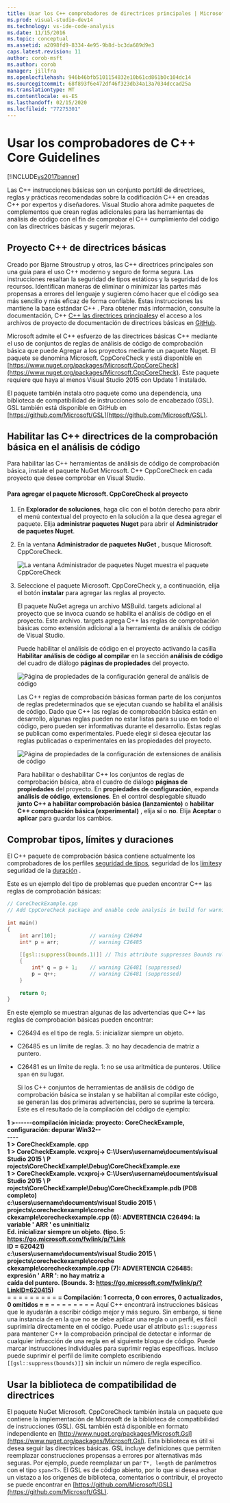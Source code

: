 ```yaml
---
title: Usar los C++ comprobadores de directrices principales | Microsoft Docs
ms.prod: visual-studio-dev14
ms.technology: vs-ide-code-analysis
ms.date: 11/15/2016
ms.topic: conceptual
ms.assetid: a2098fd9-8334-4e95-9b8d-bc3da689d9e3
caps.latest.revision: 11
author: corob-msft
ms.author: corob
manager: jillfra
ms.openlocfilehash: 946b46bfb5101154832e10b61cd861b0c104dc14
ms.sourcegitcommit: 68f893f6e472df46f323db34a13a7034dccad25a
ms.translationtype: MT
ms.contentlocale: es-ES
ms.lasthandoff: 02/15/2020
ms.locfileid: "77275301"
---
```

# <a name="using-the-c-core-guidelines-checkers"></a>Usar los comprobadores de C++ Core Guidelines
[!INCLUDE[vs2017banner](../includes/vs2017banner.md)]

Las C++ instrucciones básicas son un conjunto portátil de directrices, reglas y prácticas recomendadas sobre la codificación C++ en creadas C++ por expertos y diseñadores.  Visual Studio ahora admite paquetes de complementos que crean reglas adicionales para las herramientas de análisis de código con el fin de comprobar el C++ cumplimiento del código con las directrices básicas y sugerir mejoras.  
  
## <a name="the-c-core-guidelines-project"></a>Proyecto C++ de directrices básicas  
 Creado por Bjarne Stroustrup y otros, las C++ directrices principales son una guía para el uso C++ moderno y seguro de forma segura. Las instrucciones resaltan la seguridad de tipos estáticos y la seguridad de los recursos. Identifican maneras de eliminar o minimizar las partes más propensas a errores del lenguaje y sugieren cómo hacer que el código sea más sencillo y más eficaz de forma confiable. Estas instrucciones las mantiene la base estándar C++ . Para obtener más información, consulte la documentación, C++ [ C++ las directrices principales](http://isocpp.github.io/CppCoreGuidelines/CppCoreGuidelines)y el acceso a los archivos de proyecto de documentación de directrices básicas en [GitHub](https://github.com/isocpp/CppCoreGuidelines).  
  
 Microsoft admite el C++ esfuerzo de las directrices básicas C++ mediante el uso de conjuntos de reglas de análisis de código de comprobación básica que puede Agregar a los proyectos mediante un paquete Nuget. El paquete se denomina Microsoft. CppCoreCheck y está disponible en [https://www.nuget.org/packages/Microsoft.CppCoreCheck](https://www.nuget.org/packages/Microsoft.CppCoreCheck). Este paquete requiere que haya al menos Visual Studio 2015 con Update 1 instalado.  
  
 El paquete también instala otro paquete como una dependencia, una biblioteca de compatibilidad de instrucciones solo de encabezado (GSL). GSL también está disponible en GitHub en [https://github.com/Microsoft/GSL](https://github.com/Microsoft/GSL).  
  
## <a name="enable-the-c-core-check-guidelines-in-code-analysis"></a>Habilitar las C++ directrices de la comprobación básica en el análisis de código  
 Para habilitar las C++ herramientas de análisis de código de comprobación básica, instale el paquete NuGet Microsoft. C++ CppCoreCheck en cada proyecto que desee comprobar en Visual Studio.  
  
#### <a name="to-add-the-microsoftcppcorecheck-package-to-your-project"></a>Para agregar el paquete Microsoft. CppCoreCheck al proyecto  
  
1. En **Explorador de soluciones**, haga clic con el botón derecho para abrir el menú contextual del proyecto en la solución a la que desea agregar el paquete. Elija **administrar paquetes Nuget** para abrir el **Administrador de paquetes Nuget**.  
  
2. En la ventana **Administrador de paquetes NuGet** , busque Microsoft. CppCoreCheck.  
  
    ![La ventana Administrador de paquetes Nuget muestra el paquete CppCoreCheck](../code-quality/media/cppcorecheck-nuget-window.PNG "CPPCoreCheck_Nuget_Window")  
  
3. Seleccione el paquete Microsoft. CppCoreCheck y, a continuación, elija el botón **instalar** para agregar las reglas al proyecto.  
  
   El paquete NuGet agrega un archivo MSBuild. targets adicional al proyecto que se invoca cuando se habilita el análisis de código en el proyecto. Este archivo. targets agrega C++ las reglas de comprobación básicas como extensión adicional a la herramienta de análisis de código de Visual Studio.  
  
   Puede habilitar el análisis de código en el proyecto activando la casilla **Habilitar análisis de código al compilar** en la sección **análisis de código** del cuadro de diálogo **páginas de propiedades** del proyecto.  
  
   ![Página de propiedades de la configuración general de análisis de código](../code-quality/media/cppcorecheck-codeanalysis-general.png "CPPCoreCheck_CodeAnalysis_General")  
  
   Las C++ reglas de comprobación básicas forman parte de los conjuntos de reglas predeterminados que se ejecutan cuando se habilita el análisis de código. Dado que C++ las reglas de comprobación básica están en desarrollo, algunas reglas pueden no estar listas para su uso en todo el código, pero pueden ser informativas durante el desarrollo. Estas reglas se publican como experimentales. Puede elegir si desea ejecutar las reglas publicadas o experimentales en las propiedades del proyecto.  
  
   ![Página de propiedades de la configuración de extensiones de análisis de código](../code-quality/media/cppcorecheck-codeanalysis-extensions.png "CPPCoreCheck_CodeAnalysis_Extensions")  
  
   Para habilitar o deshabilitar C++ los conjuntos de reglas de comprobación básica, abra el cuadro de diálogo **páginas de propiedades** del proyecto. En **propiedades de configuración**, expanda **análisis de código**, **extensiones**. En el control desplegable situado **junto C++ a habilitar comprobación básica (lanzamiento)** o **habilitar C++ comprobación básica (experimental)** , elija **sí** o **no**. Elija **Aceptar** o **aplicar** para guardar los cambios.  
  
## <a name="check-types-bounds-and-lifetimes"></a>Comprobar tipos, límites y duraciones  
 El C++ paquete de comprobación básica contiene actualmente los comprobadores de los perfiles [seguridad de tipos](http://isocpp.github.io/CppCoreGuidelines/CppCoreGuidelines#SS-type), seguridad de los [límites](http://isocpp.github.io/CppCoreGuidelines/CppCoreGuidelines#SS-bounds)y seguridad de la [duración](http://isocpp.github.io/CppCoreGuidelines/CppCoreGuidelines#SS-lifetime) .  
  
 Este es un ejemplo del tipo de problemas que pueden encontrar C++ las reglas de comprobación básicas:  
  
```cpp  
// CoreCheckExample.cpp  
// Add CppCoreCheck package and enable code analysis in build for warnings.  
  
int main()  
{  
    int arr[10];           // warning C26494  
    int* p = arr;          // warning C26485  
  
    [[gsl::suppress(bounds.1)]] // This attribute suppresses Bounds rule #1  
    {  
        int* q = p + 1;    // warning C26481 (suppressed)  
        p = q++;           // warning C26481 (suppressed)  
    }  
  
    return 0;  
}  
```  
  
 En este ejemplo se muestran algunas de las advertencias que C++ las reglas de comprobación básicas pueden encontrar:  
  
- C26494 es el tipo de regla. 5: inicializar siempre un objeto.  
  
- C26485 es un límite de reglas. 3: no hay decadencia de matriz a puntero.  
  
- C26481 es un límite de regla. 1: no se usa aritmética de punteros. Utilice `span` en su lugar.  
  
  Si los C++ conjuntos de herramientas de análisis de código de comprobación básica se instalan y se habilitan al compilar este código, se generan las dos primeras advertencias, pero se suprime la tercera. Este es el resultado de la compilación del código de ejemplo:  
  
**1 >------compilación iniciada: proyecto: CoreCheckExample, configuración: depurar Win32--**  
**----**  
**1 > CoreCheckExample. cpp**  
**1 > CoreCheckExample. vcxproj-> C:\Users\username\documents\visual Studio 2015 \ P**  
**rojects\CoreCheckExample\Debug\CoreCheckExample.exe**  
**1 > CoreCheckExample. vcxproj-> C:\Users\username\documents\visual Studio 2015 \ P**  
**rojects\CoreCheckExample\Debug\CoreCheckExample.pdb (PDB completo)**  
**c:\users\username\documents\visual Studio 2015 \ projects\corecheckexample\coreche**  
**ckexample\corecheckexample.cpp (6): ADVERTENCIA C26494: la variable ' ARR ' es uninitializ**  
**Ed. inicializar siempre un objeto. (tipo. 5: https://go.microsoft.com/fwlink/p/?Link**  
**ID = 620421)**  
**c:\users\username\documents\visual Studio 2015 \ projects\corecheckexample\coreche**  
**ckexample\corecheckexample.cpp (7): ADVERTENCIA C26485: expresión ' ARR ': no hay matriz a**  
**caída del puntero. (Bounds. 3: https://go.microsoft.com/fwlink/p/?LinkID=620415)**  
= = = = = = = = = **= Compilación: 1 correcta, 0 con errores, 0 actualizados, 0 omitidos = =** = = = = = = = = Aquí C++ encontrará instrucciones básicas que le ayudarán a escribir código mejor y más seguro. Sin embargo, si tiene una instancia de en la que no se debe aplicar una regla o un perfil, es fácil suprimirla directamente en el código. Puede usar el atributo `gsl::suppress` para mantener C++ la comprobación principal de detectar e informar de cualquier infracción de una regla en el siguiente bloque de código. Puede marcar instrucciones individuales para suprimir reglas específicas. Incluso puede suprimir el perfil de límite completo escribiendo `[[gsl::suppress(bounds)]]` sin incluir un número de regla específico.  
  
## <a name="use-the-guideline-support-library"></a>Usar la biblioteca de compatibilidad de directrices  
 El paquete NuGet Microsoft. CppCoreCheck también instala un paquete que contiene la implementación de Microsoft de la biblioteca de compatibilidad de instrucciones (GSL). GSL también está disponible en formato independiente en [http://www.nuget.org/packages/Microsoft.Gsl](https://www.nuget.org/packages/Microsoft.Gsl). Esta biblioteca es útil si desea seguir las directrices básicas. GSL incluye definiciones que permiten reemplazar construcciones propensas a errores por alternativas más seguras. Por ejemplo, puede reemplazar un par `T*, length` de parámetros con el tipo `span<T>`. El GSL es de código abierto, por lo que si desea echar un vistazo a los orígenes de biblioteca, comentarios o contribuir, el proyecto se puede encontrar en [https://github.com/Microsoft/GSL](https://github.com/Microsoft/GSL).
